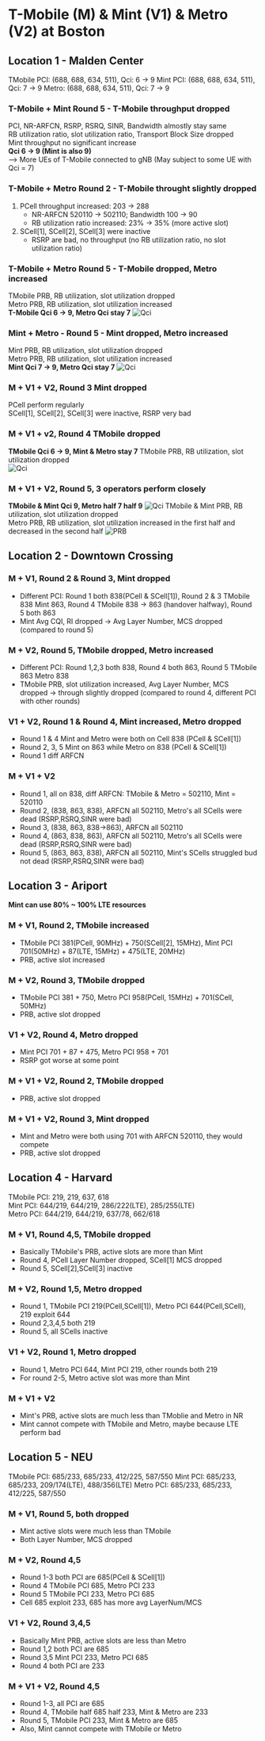 # T-Mobile (M) & Mint (V1) & Metro (V2) at Boston
## Location 1 - Malden Center
TMobile PCI: (688, 688, 634, 511), Qci: 6 -> 9
Mint PCI: (688, 688, 634, 511), Qci: 7 -> 9
Metro: (688, 688, 634, 511), Qci: 7 -> 9
### T-Mobile + Mint Round 5 - T-Mobile throughput dropped
PCI, NR-ARFCN, RSRP, RSRQ, SINR, Bandwidth almostly stay same  
RB utilization ratio, slot utilization ratio, Transport Block Size dropped  
Mint throughput no significant increase  
**Qci 6 -> 9 (Mint is also 9)**  
--> More UEs of T-Mobile connected to gNB (May subject to some UE with Qci = 7)  

### T-Mobile + Metro Round 2 - T-Mobile throught slightly dropped
1. PCell throughput increased: 203 -> 288
   - NR-ARFCN 520110 -> 502110; Bandwidth 100 -> 90
   - RB utilization ratio increased: 23% -> 35%  (more active slot)
3. SCell[1], SCell[2], SCell[3] were inactive
   - RSRP are bad, no throughput (no RB utilization ratio, no slot utilization ratio)

### T-Mobile + Metro Round 5 - T-Mobile dropped, Metro increased
TMobile PRB, RB utilization, slot utilization dropped   
Metro PRB, RB utilization, slot utilization increased  
**T-Mobile Qci 6 -> 9, Metro Qci stay 7**
![Qci](images/L1_T-Mobile_vs_Metro_Round5.png)

### Mint + Metro - Round 5 - Mint dropped, Metro increased
Mint PRB, RB utilization, slot utilization dropped  
Metro PRB, RB utilization, slot utilization increased  
**Mint Qci 7 -> 9, Metro Qci stay 7**
![Qci](images/L1_Mint_vs_Metro_Round5.png)

### M + V1 + V2, Round 3 Mint dropped
PCell perform regularly  
SCell[1], SCell[2], SCell[3] were inactive, RSRP very bad

### M + V1 + v2, Round 4 TMobile dropped
**TMobile Qci 6 -> 9, Mint & Metro stay 7**
TMobile PRB, RB utilization, slot utilization dropped   
![Qci](images/L1_M_vs_V1_vs_V2_Round4.png)

### M + V1 + V2, Round 5, 3 operators perform closely
**TMobile & Mint Qci 9, Metro half 7 half 9**
![Qci](images/L1_M_vs_V1_vs_V2_Round5.png)
TMobile & Mint PRB, RB utilization, slot utilization dropped   
Metro PRB, RB utilization, slot utilization increased in the first half and decreased in the second half
![PRB](images/L1_Metro_Round5.png)

## Location 2 - Downtown Crossing
### M + V1, Round 2 & Round 3, Mint dropped
- Different PCI: Round 1 both 838(PCell & SCell[1]), Round 2 & 3 TMobile 838 Mint 863, Round 4 TMobile 838 -> 863 (handover halfway), Round 5 both 863
- Mint Avg CQI, RI dropped -> Avg Layer Number, MCS dropped (compared to round 5)

### M + V2, Round 5, TMobile dropped, Metro increased
- Different PCI: Round 1,2,3 both 838, Round 4 both 863, Round 5 TMobile 863 Metro 838
- TMobile PRB, slot utilization increased, Avg Layer Number, MCS dropped -> through slightly dropped (compared to round 4, different PCI with other rounds)  

### V1 + V2, Round 1 & Round 4, Mint increased, Metro dropped
- Round 1 & 4 Mint and Metro were both on Cell 838 (PCell & SCell[1])  
- Round 2, 3, 5 Mint on 863 while Metro on 838 (PCell & SCell[1])
- Round 1 diff ARFCN

### M + V1 + V2
- Round 1, all on 838, diff ARFCN: TMobile & Metro = 502110, Mint = 520110
- Round 2, (838, 863, 838), ARFCN all 502110, Metro's all SCells were dead (RSRP,RSRQ,SINR were bad)
- Round 3, (838, 863, 838->863), ARFCN all 502110
- Round 4, (863, 838, 863), ARFCN all 502110, Metro's all SCells were dead (RSRP,RSRQ,SINR were bad)
- Round 5, (863, 863, 838), ARFCN all 502110, Mint's SCells struggled bud not dead (RSRP,RSRQ,SINR were bad)

## Location 3 - Ariport
**Mint can use 80% ~ 100% LTE resources**
### M + V1, Round 2, TMobile increased
- TMobile PCI 381(PCell, 90MHz) + 750(SCell[2], 15MHz), Mint PCI 701(50MHz) + 87(LTE, 15MHz) + 475(LTE, 20MHz)
- PRB, active slot increased

### M + V2, Round 3, TMobile dropped
- TMobile PCI 381 + 750, Metro PCI 958(PCell, 15MHz) + 701(SCell, 50MHz)
- PRB, active slot dropped

### V1 + V2, Round 4, Metro dropped
- Mint PCI 701 + 87 + 475, Metro PCI 958 + 701
- RSRP got worse at some point

### M + V1 + V2, Round 2, TMobile dropped
- PRB, active slot dropped

### M + V1 + V2, Round 3, Mint dropped
- Mint and Metro were both using 701 with ARFCN 520110, they would compete
- PRB, active slot dropped

## Location 4 - Harvard
TMobile PCI: 219, 219, 637, 618  
Mint PCI: 644/219, 644/219, 286/222(LTE), 285/255(LTE)  
Metro PCI: 644/219, 644/219, 637/78, 662/618

### M + V1, Round 4,5, TMobile dropped
- Basically TMobile's PRB, active slots are more than Mint
- Round 4, PCell Layer Number dropped, SCell[1] MCS dropped
- Round 5, SCell[2],SCell[3] inactive

### M + V2, Round 1,5, Metro dropped
- Round 1, TMobile PCI 219(PCell,SCell[1]), Metro PCI 644(PCell,SCell), 219 exploit 644
- Round 2,3,4,5 both 219
- Round 5, all SCells inactive

### V1 + V2, Round 1, Metro dropped
- Round 1, Metro PCI 644, Mint PCI 219, other rounds both 219
- For round 2-5, Metro active slot was more than Mint

### M + V1 + V2
- Mint's PRB, active slots are much less than TMoblie and Metro in NR
- Mint cannot compete with TMobile and Metro, maybe because LTE perform bad

## Location 5 - NEU
TMobile PCI: 685/233, 685/233, 412/225, 587/550
Mint PCI: 685/233, 685/233, 209/174(LTE), 488/356(LTE)
Metro PCI: 685/233, 685/233, 412/225, 587/550
### M + V1, Round 5, both dropped
- Mint active slots were much less than TMobile
- Both Layer Number, MCS dropped

### M + V2, Round 4,5 
- Round 1-3 both PCI are 685(PCell & SCell[1])
- Round 4 TMobile PCI 685, Metro PCI 233
- Round 5 TMobile PCI 233, Metro PCI 685
- Cell 685 exploit 233, 685 has more avg LayerNum/MCS

### V1 + V2, Round 3,4,5
- Basically Mint PRB, active slots are less than Metro
- Round 1,2 both PCI are 685
- Round 3,5 Mint PCI 233, Metro PCI 685
- Round 4 both PCI are 233 

### M + V1 + V2, Round 4,5
- Round 1-3, all PCI are 685
- Round 4, TMobile half 685 half 233, Mint & Metro are 233
- Round 5, TMobile PCI 233, Mint & Metro are 685
- Also, Mint cannot compete with TMobile or Metro
